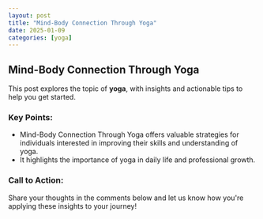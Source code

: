 ```yaml
---
layout: post
title: "Mind-Body Connection Through Yoga"
date: 2025-01-09
categories: [yoga]
---
```


## Mind-Body Connection Through Yoga

This post explores the topic of **yoga**, with insights and actionable tips to help you get started.

### Key Points:
- Mind-Body Connection Through Yoga offers valuable strategies for individuals interested in improving their skills and understanding of yoga.
- It highlights the importance of yoga in daily life and professional growth.

### Call to Action:
Share your thoughts in the comments below and let us know how you're applying these insights to your journey!
